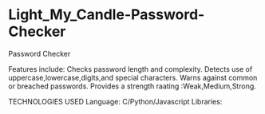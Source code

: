 # Light_My_Candle-Password-Checker
Password Checker

Features include:
Checks password length and complexity.
Detects use of uppercase,lowercase,digits,and special characters.
Warns against common or breached passwords.
Provides a strength raating :Weak,Medium,Strong.

TECHNOLOGIES USED
Language: C/Python/Javascript
Libraries:

